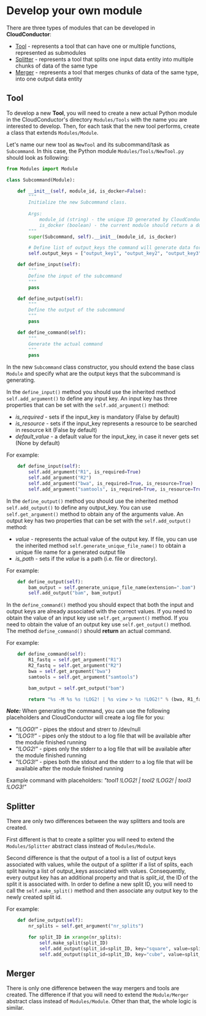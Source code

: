 # Develop your own module

There are three types of modules that can be developed in **CloudConductor**:

  * [Tool](#tool) - represents a tool that can have one or multiple functions, represented as submodules
  * [Splitter](#splitter) - represents a tool that splits one input data entity into multiple chunks of data of the same type
  * [Merger](#merger) - represents a tool that merges chunks of data of the same type, into one output data entity 

## Tool

To develop a new **Tool**, you will need to create a new actual Python module in the CloudConductor's directory `Modules/Tools` with
the name you are interested to develop. Then, for each task that the new tool performs, create a class that extends `Modules/Module`.

Let's name our new tool as `NewTool` and its subcommand/task as `Subcommand`. In this case, the Python module
`Modules/Tools/NewTool.py` should look as following:

```python
from Modules import Module

class Subcommand(Module):

    def __init__(self, module_id, is_docker=False):
        """
        Initialize the new Subcommand class.
        
        Args:
            module_id (string) - the unique ID generated by CloudConductor for this object
            is_docker (boolean) - the current module should return a docker specific command
        """
        super(Subcommand, self).__init__(module_id, is_docker)

        # Define list of output_keys the command will generate data for
        self.output_keys = ["output_key1", "output_key2", "output_key3"]

    def define_input(self):
        """
        Define the input of the subcommand
        """
        pass

    def define_output(self):
        """
        Define the output of the subcommand
        """
        pass

    def define_command(self):
        """
        Generate the actual command
        """
        pass
```

In the new `Subcommand` class constructor, you should extend the base class `Module` and specify what are the output keys that the subcommand is generating.

In the `define_input()` method you should use the inherited method `self.add_argument()` to define any input key.
An input key has three properties that can be set with the `self.add_argument()` method:
  * *is_required* - sets if the input_key is mandatory (False by default)
  * *is_resource* - sets if the input_key represents a resource to be searched in resource kit (False by default)
  * *default_value* - a default value for the input_key, in case it never gets set (None by default)

For example:

```python
    def define_input(self):
        self.add_argument("R1", is_required=True)
        self.add_argument("R2")
        self.add_argument("bwa", is_required=True, is_resource=True)
        self.add_argument("samtools", is_required=True, is_resource=True)
```

In the `define_output()` method you should use the inherited method `self.add_output()` to define any output_key.
You can use `self.get_argument()` method to obtain any of the arguments value.
An output key has two properties that can be set with the `self.add_output()` method:
  * *value* - represents the actual value of the output key. If file, you can use the inherited method `self.generate_unique_file_name()`
    to obtain a unique file name for a generated output file
  * *is_path* - sets if the *value* is a path (i.e. file or directory).

For example:

```python
    def define_output(self):
        bam_output = self.generate_unique_file_name(extension=".bam")
        self.add_output("bam", bam_output)
```

In the `define_command()` method you should expect that both the input and output keys are already associated with the correct values.
If you need to obtain the value of an input key use `self.get_argument()` method.
If you need to obtain the value of an output key use `self.get_output()` method.
The method `define_command()` should **return** an actual command.

For example:

```python
    def define_command(self):
        R1_fastq = self.get_argument("R1")
        R2_fastq = self.get_argument("R2")
        bwa = self.get_argument("bwa")
        samtools = self.get_argument("samtools")

        bam_output = self.get_output("bam")

        return "%s -M %s %s !LOG2! | %s view > %s !LOG2!" % (bwa, R1_fastq, R2_fastq, samtools, bam_output)
```

***Note:*** When generating the command, you can use the following placeholders and CloudConductor will create a log file for you:
  * *"!LOG0!"* - pipes the stdout and strerr to /dev/null
  * *"!LOG1!"* - pipes only the stdout to a log file that will be available after the module finished running
  * *"!LOG2!"* - pipes only the stderr to a log file that will be available after the module finished running
  * *"!LOG3!"* - pipes both the stdout and the stderr to a log file that will be available after the module finished running

Example command with placeholders: *"tool1 !LOG2! | tool2 !LOG2! | tool3 !LOG3!"*

## Splitter

There are only two differences between the way splitters and tools are created.

First different is that to create a splitter you will need to extend the `Modules/Splitter` abstract class instead of `Modules/Module`. 

Second difference is that the output of a tool is a list of output keys associated with values, while the output of a splitter
if a list of splits, each split having a list of output_keys associated with values. Consequently, every output key has an additional
property and that is *split_id*, the ID of the split it is associated with. In order to define a new split ID, you will need to
call the `self.make_split()` method and then associate any output key to the newly created split id.

For example:

```python
    def define_output(self):
        nr_splits = self.get_argument("nr_splits")

        for split_ID in xrange(nr_splits):
            self.make_split(split_ID)
            self.add_output(split_id=split_ID, key="square", value=split_ID**2, is_path=False)
            self.add_output(split_id=split_ID, key="cube", value=split_ID**3, is_path=False)
```

## Merger

There is only one difference between the way mergers and tools are created. The difference if that you will need to extend
the `Module/Merger` abstract class instead of `Modules/Module`. Other than that, the whole logic is similar.